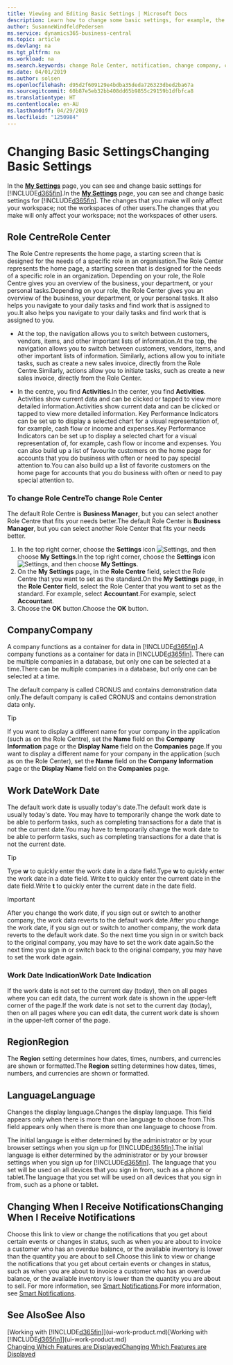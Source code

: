 ```yaml
---
title: Viewing and Editing Basic Settings | Microsoft Docs
description: Learn how to change some basic settings, for example, the Role Centre, company, or the work date.
author: SusanneWindfeldPedersen
ms.service: dynamics365-business-central
ms.topic: article
ms.devlang: na
ms.tgt_pltfrm: na
ms.workload: na
ms.search.keywords: change Role Center, notification, change company, change work date
ms.date: 04/01/2019
ms.author: solsen
ms.openlocfilehash: d95d2f609129e4bdba35deda726323dbed2ba67a
ms.sourcegitcommit: 60b87e5eb32bb408dd65b9855c29159b1dfbfca8
ms.translationtype: HT
ms.contentlocale: en-AU
ms.lasthandoff: 04/29/2019
ms.locfileid: "1250984"
---
```

# <a name="changing-basic-settings"></a><span data-ttu-id="0a122-103">Changing Basic Settings</span><span class="sxs-lookup"><span data-stu-id="0a122-103">Changing Basic Settings</span></span>
<span data-ttu-id="0a122-104">In the [**My Settings**](https://businesscentral.dynamics.com?page=9176 "Go directly to your user settings page in Business Central") page, you can see and change basic settings for [!INCLUDE[d365fin](includes/d365fin_md.md)].</span><span class="sxs-lookup"><span data-stu-id="0a122-104">In the [**My Settings**](https://businesscentral.dynamics.com?page=9176 "Go directly to your user settings page in Business Central") page, you can see and change basic settings for [!INCLUDE[d365fin](includes/d365fin_md.md)].</span></span> <span data-ttu-id="0a122-105">The changes that you make will only affect your workspace; not the workspaces of other users.</span><span class="sxs-lookup"><span data-stu-id="0a122-105">The changes that you make will only affect your workspace; not the workspaces of other users.</span></span>  

## <a name="role-center"></a> <span data-ttu-id="0a122-106">Role Centre</span><span class="sxs-lookup"><span data-stu-id="0a122-106">Role Center</span></span>
<span data-ttu-id="0a122-107">The Role Centre represents the home page, a starting screen that is designed for the needs of a specific role in an organisation.</span><span class="sxs-lookup"><span data-stu-id="0a122-107">The Role Center represents the home page, a starting screen that is designed for the needs of a specific role in an organization.</span></span> <span data-ttu-id="0a122-108">Depending on your role, the Role Centre gives you an overview of the business, your department, or your personal tasks.</span><span class="sxs-lookup"><span data-stu-id="0a122-108">Depending on your role, the Role Center gives you an overview of the business, your department, or your personal tasks.</span></span> <span data-ttu-id="0a122-109">It also helps you navigate to your daily tasks and find work that is assigned to you.</span><span class="sxs-lookup"><span data-stu-id="0a122-109">It also helps you navigate to your daily tasks and find work that is assigned to you.</span></span>

-   <span data-ttu-id="0a122-110">At the top, the navigation allows you to switch between customers, vendors, items, and other important lists of information.</span><span class="sxs-lookup"><span data-stu-id="0a122-110">At the top, the navigation allows you to switch between customers, vendors, items, and other important lists of information.</span></span> <span data-ttu-id="0a122-111">Similarly, actions allow you to initiate tasks, such as create a new sales invoice, directly from the Role Centre.</span><span class="sxs-lookup"><span data-stu-id="0a122-111">Similarly, actions allow you to initiate tasks, such as create a new sales invoice, directly from the Role Center.</span></span>

-   <span data-ttu-id="0a122-112">In the centre, you find **Activities**.</span><span class="sxs-lookup"><span data-stu-id="0a122-112">In the center, you find **Activities**.</span></span> <span data-ttu-id="0a122-113">Activities show current data and can be clicked or tapped to view more detailed information.</span><span class="sxs-lookup"><span data-stu-id="0a122-113">Activities show current data and can be clicked or tapped to view more detailed information.</span></span> <span data-ttu-id="0a122-114">Key Performance Indicators can be set up to display a selected chart for a visual representation of, for example, cash flow or income and expenses.</span><span class="sxs-lookup"><span data-stu-id="0a122-114">Key Performance Indicators can be set up to display a selected chart for a visual representation of, for example, cash flow or income and expenses.</span></span> <span data-ttu-id="0a122-115">You can also build up a list of favourite customers on the home page for accounts that you do business with often or need to pay special attention to.</span><span class="sxs-lookup"><span data-stu-id="0a122-115">You can also build up a list of favorite customers on the home page for accounts that you do business with often or need to pay special attention to.</span></span>

### <a name="to-change-role-center"></a><span data-ttu-id="0a122-116">To change Role Centre</span><span class="sxs-lookup"><span data-stu-id="0a122-116">To change Role Center</span></span>
<span data-ttu-id="0a122-117">The default Role Centre is **Business Manager**, but you can select another Role Centre that fits your needs better.</span><span class="sxs-lookup"><span data-stu-id="0a122-117">The default Role Center is **Business Manager**, but you can select another Role Center that fits your needs better.</span></span>
1. <span data-ttu-id="0a122-118">In the top right corner, choose the **Settings** icon ![Settings](media/ui-experience/settings_icon_small.png "Settings icon for role center"), and then choose **My Settings**.</span><span class="sxs-lookup"><span data-stu-id="0a122-118">In the top right corner, choose the **Settings** icon ![Settings](media/ui-experience/settings_icon_small.png "Settings icon for role center"), and then choose **My Settings**.</span></span>
2. <span data-ttu-id="0a122-119">On the **My Settings** page, in the **Role Centre** field, select the Role Centre that you want to set as the standard.</span><span class="sxs-lookup"><span data-stu-id="0a122-119">On the **My Settings** page, in the **Role Center** field, select the Role Center that you want to set as the standard.</span></span> <span data-ttu-id="0a122-120">For example, select **Accountant**.</span><span class="sxs-lookup"><span data-stu-id="0a122-120">For example, select **Accountant**.</span></span>
3. <span data-ttu-id="0a122-121">Choose the **OK** button.</span><span class="sxs-lookup"><span data-stu-id="0a122-121">Choose the **OK** button.</span></span>

## <a name="company"></a><span data-ttu-id="0a122-122">Company</span><span class="sxs-lookup"><span data-stu-id="0a122-122">Company</span></span>
<span data-ttu-id="0a122-123">A company functions as a container for data in [!INCLUDE[d365fin](includes/d365fin_md.md)].</span><span class="sxs-lookup"><span data-stu-id="0a122-123">A company functions as a container for data in [!INCLUDE[d365fin](includes/d365fin_md.md)].</span></span> <span data-ttu-id="0a122-124">There can be multiple companies in a database, but only one can be selected at a time.</span><span class="sxs-lookup"><span data-stu-id="0a122-124">There can be multiple companies in a database, but only one can be selected at a time.</span></span>

<span data-ttu-id="0a122-125">The default company is called CRONUS and contains demonstration data only.</span><span class="sxs-lookup"><span data-stu-id="0a122-125">The default company is called CRONUS and contains demonstration data only.</span></span>

> [!TIP]  
>   <span data-ttu-id="0a122-126">If you want to display a different name for your company in the application (such as on the Role Centre), set the **Name** field on the **Company Information** page or the **Display Name** field on the **Companies** page.</span><span class="sxs-lookup"><span data-stu-id="0a122-126">If you want to display a different name for your company in the application (such as on the Role Center), set the **Name** field on the **Company Information** page or the **Display Name** field on the **Companies** page.</span></span>  

## <a name="work-date"></a><span data-ttu-id="0a122-127">Work Date</span><span class="sxs-lookup"><span data-stu-id="0a122-127">Work Date</span></span>
<span data-ttu-id="0a122-128">The default work date is usually today's date.</span><span class="sxs-lookup"><span data-stu-id="0a122-128">The default work date is usually today's date.</span></span> <span data-ttu-id="0a122-129">You may have to temporarily change the work date to be able to perform tasks, such as completing transactions for a date that is not the current date.</span><span class="sxs-lookup"><span data-stu-id="0a122-129">You may have to temporarily change the work date to be able to perform tasks, such as completing transactions for a date that is not the current date.</span></span>

> [!TIP]  
>   <span data-ttu-id="0a122-130">Type **w** to quickly enter the work date in a date field.</span><span class="sxs-lookup"><span data-stu-id="0a122-130">Type **w** to quickly enter the work date in a date field.</span></span> <span data-ttu-id="0a122-131">Write **t** to quickly enter the current date in the date field.</span><span class="sxs-lookup"><span data-stu-id="0a122-131">Write **t** to quickly enter the current date in the date field.</span></span>

> [!IMPORTANT]  
>   <span data-ttu-id="0a122-132">After you change the work date, if you sign out or switch to another company, the work data reverts to the default work date.</span><span class="sxs-lookup"><span data-stu-id="0a122-132">After you change the work date, if you sign out or switch to another company, the work data reverts to the default work date.</span></span> <span data-ttu-id="0a122-133">So the next time you sign in or switch back to the original company, you may have to set the work date again.</span><span class="sxs-lookup"><span data-stu-id="0a122-133">So the next time you sign in or switch back to the original company, you may have to set the work date again.</span></span> 

### <a name="work-date-indication"></a><span data-ttu-id="0a122-134">Work Date Indication</span><span class="sxs-lookup"><span data-stu-id="0a122-134">Work Date Indication</span></span>
<!--
Whenever the work date is not set to the current day (today), there are two indicators on pages that you open for editing:

- A reminder appears at the top of the page that tells you what the work date is set to. The reminder provides a direct link to the work date setting on the **My Settings** page so you change the date if you want. From the reminder, you can also choose to dismiss the reminder for the rest of your session. Unless you change the work date to "today", the reminder will appear the next time you sign in. 

- If you dismiss the reminder, the work date will appear in the title of the page.  
-->
<span data-ttu-id="0a122-135">If the work date is not set to the current day (today), then on all pages where you can edit data, the current work date is shown in the upper-left corner of the page.</span><span class="sxs-lookup"><span data-stu-id="0a122-135">If the work date is not set to the current day (today), then on all pages where you can edit data, the current work date is shown in the upper-left corner of the page.</span></span>
  
## <a name="region"></a> <span data-ttu-id="0a122-136">Region</span><span class="sxs-lookup"><span data-stu-id="0a122-136">Region</span></span>

<span data-ttu-id="0a122-137">The **Region** setting determines how dates, times, numbers, and currencies are shown or formatted.</span><span class="sxs-lookup"><span data-stu-id="0a122-137">The **Region** setting determines how dates, times, numbers, and currencies are shown or formatted.</span></span>


## <a name="language"></a> <span data-ttu-id="0a122-138">Language</span><span class="sxs-lookup"><span data-stu-id="0a122-138">Language</span></span>
<span data-ttu-id="0a122-139">Changes the display language.</span><span class="sxs-lookup"><span data-stu-id="0a122-139">Changes the display language.</span></span> <span data-ttu-id="0a122-140">This field appears only when there is more than one language to choose from.</span><span class="sxs-lookup"><span data-stu-id="0a122-140">This field appears only when there is more than one language to choose from.</span></span> 

<span data-ttu-id="0a122-141">The initial language is either determined by the administrator or by your browser settings when you sign up for [!INCLUDE[d365fin](includes/d365fin_md.md)].</span><span class="sxs-lookup"><span data-stu-id="0a122-141">The initial language is either determined by the administrator or by your browser settings when you sign up for [!INCLUDE[d365fin](includes/d365fin_md.md)].</span></span> <span data-ttu-id="0a122-142">The language that you set will be used on all devices that you sign in from, such as a phone or tablet.</span><span class="sxs-lookup"><span data-stu-id="0a122-142">The language that you set will be used on all devices that you sign in from, such as a phone or tablet.</span></span>

## <a name="changing-when-i-receive-notifications"></a><span data-ttu-id="0a122-143">Changing When I Receive Notifications</span><span class="sxs-lookup"><span data-stu-id="0a122-143">Changing When I Receive Notifications</span></span>
<span data-ttu-id="0a122-144">Choose this link to view or change the notifications that you get about certain events or changes in status, such as when you are about to invoice a customer who has an overdue balance, or the available inventory is lower than the quantity you are about to sell.</span><span class="sxs-lookup"><span data-stu-id="0a122-144">Choose this link to view or change the notifications that you get about certain events or changes in status, such as when you are about to invoice a customer who has an overdue balance, or the available inventory is lower than the quantity you are about to sell.</span></span> <span data-ttu-id="0a122-145">For more information, see [Smart Notifications](ui-smart-notifications.md).</span><span class="sxs-lookup"><span data-stu-id="0a122-145">For more information, see [Smart Notifications](ui-smart-notifications.md).</span></span>

## <a name="see-also"></a><span data-ttu-id="0a122-146">See Also</span><span class="sxs-lookup"><span data-stu-id="0a122-146">See Also</span></span>
<span data-ttu-id="0a122-147">[Working with [!INCLUDE[d365fin](includes/d365fin_md.md)]](ui-work-product.md)</span><span class="sxs-lookup"><span data-stu-id="0a122-147">[Working with [!INCLUDE[d365fin](includes/d365fin_md.md)]](ui-work-product.md)</span></span>  
[<span data-ttu-id="0a122-148">Changing Which Features are Displayed</span><span class="sxs-lookup"><span data-stu-id="0a122-148">Changing Which Features are Displayed</span></span>](ui-experiences.md)  
